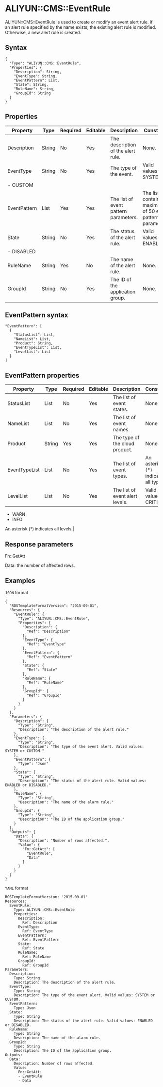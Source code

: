 # ALIYUN::CMS::EventRule

ALIYUN::CMS::EventRule is used to create or modify an event alert rule. If an alert rule specified by the name exists, the existing alert rule is modified. Otherwise, a new alert rule is created.

## Syntax

```
{
  "Type": "ALIYUN::CMS::EventRule",
  "Properties": {
    "Description": String,
    "EventType": String,
    "EventPattern": List,
    "State": String,
    "RuleName": String,
    "GroupId": String
  }
}
```

## Properties

|Property|Type|Required|Editable|Description|Constraint|
|--------|----|--------|--------|-----------|----------|
|Description|String|No|Yes|The description of the alert rule.|None.|
|EventType|String|No|Yes|The type of the event.|Valid values: -   SYSTEM
-   CUSTOM |
|EventPattern|List|Yes|Yes|The list of event pattern parameters.|The list can contain a maximum of 50 event pattern parameters.|
|State|String|No|Yes|The status of the alert rule.|Valid values: -   ENABLED
-   DISABLED |
|RuleName|String|Yes|No|The name of the alert rule.|None.|
|GroupId|String|No|Yes|The ID of the application group.|None.|

## EventPattern syntax

```
"EventPattern": [
  {
    "StatusList": List,
    "NameList": List,
    "Product": String,
    "EventTypeList": List,
    "LevelList": List
  }
]
```

## EventPattern properties

|Property|Type|Required|Editable|Description|Constraint|
|--------|----|--------|--------|-----------|----------|
|StatusList|List|No|Yes|The list of event states.|None.|
|NameList|List|No|Yes|The list of event names.|None.|
|Product|String|Yes|Yes|The type of the cloud product.|None.|
|EventTypeList|List|No|Yes|The list of event types.|An asterisk \(\*\) indicates all types.|
|LevelList|List|No|Yes|The list of event alert levels.|Valid values: -   CRITICAL
-   WARN
-   INFO

 An asterisk \(\*\) indicates all levels.|

## Response parameters

Fn::GetAtt

Data: the number of affected rows.

## Examples

`JSON` format

```
{
  "ROSTemplateFormatVersion": "2015-09-01",
  "Resources": {
    "EventRule": {
      "Type": "ALIYUN::CMS::EventRule",
      "Properties": {
        "Description": {
          "Ref": "Description"
        },
        "EventType": {
          "Ref": "EventType"
        },
        "EventPattern": {
          "Ref": "EventPattern"
        },
        "State": {
          "Ref": "State"
        },
        "RuleName": {
          "Ref": "RuleName"
        },
        "GroupId": {
          "Ref": "GroupId"
        }
      }
    }
  },
  "Parameters": {
    "Description": {
      "Type": "String",
      "Description": "The description of the alert rule."
    },
    "EventType": {
      "Type": "String",
      "Description": "The type of the event alert. Valid values: SYSTEM or CUSTOM."
    },
    "EventPattern": {
      "Type": "Json"
    },
    "State": {
      "Type": "String",
      "Description": "The status of the alert rule. Valid values: ENABLED or DISABLED."
    },
    "RuleName": {
      "Type": "String",
      "Description": "The name of the alarm rule."
    },
    "GroupId": {
      "Type": "String",
      "Description": "The ID of the application group."
    }
  },
  "Outputs": {
    "Data": {
      "Description": "Number of rows affected.",
      "Value": {
        "Fn::GetAtt": [
          "EventRule",
          "Data"
        ]
      }
    }
  }
}
```

`YAML` format

```
ROSTemplateFormatVersion: '2015-09-01'
Resources:
  EventRule:
    Type: ALIYUN::CMS::EventRule
    Properties:
      Description:
        Ref: Description
      EventType:
        Ref: EventType
      EventPattern:
        Ref: EventPattern
      State:
        Ref: State
      RuleName:
        Ref: RuleName
      GroupId:
        Ref: GroupId
Parameters:
  Description:
    Type: String
    Description: The description of the alert rule.
  EventType:
    Type: String
    Description: The type of the event alert. Valid values: SYSTEM or CUSTOM.
  EventPattern:
    Type: Json
  State:
    Type: String
    Description: The status of the alert rule. Valid values: ENABLED or DISABLED.
  RuleName:
    Type: String
    Description: The name of the alarm rule.
  GroupId:
    Type: String
    Description: The ID of the application group.
Outputs:
  Data:
    Description: Number of rows affected.
    Value:
      Fn::GetAtt:
      - EventRule
      - Data
```


